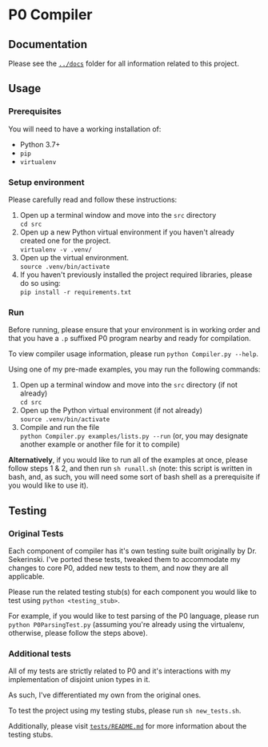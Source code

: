 # P0 Compiler

## Documentation

Please see the <a href="../docs/README.md">`../docs`</a> folder for all information related to this project.

## Usage
### Prerequisites
You will need to have a working installation of:
* Python 3.7+
* `pip`
* `virtualenv`

### Setup environment
Please carefully read and follow these instructions:
1. Open up a terminal window and move into the `src` directory<br>`cd src`
2. Open up a new Python virtual environment if you haven't already created one for the project.<br>`virtualenv -v .venv/`
3. Open up the virtual environment.<br>`source .venv/bin/activate`
4. If you haven't previously installed the project required libraries, please do so using:<br>`pip install -r requirements.txt`

### Run
Before running, please ensure that your environment is in working order and that you have a `.p` suffixed P0 program nearby and ready for compilation.

To view compiler usage information, please run `python Compiler.py --help`.

Using one of my pre-made examples, you may run the following commands:
1. Open up a terminal window and move into the `src` directory (if not already)<br>`cd src`
2. Open up the Python virtual environment (if not already)<br>`source .venv/bin/activate`
3. Compile and run the file<br>`python Compiler.py examples/lists.py --run` (or, you may designate another example or another file for it to compile)

**Alternatively**, if you would like to run all of the examples at once, please follow steps 1 & 2, and then run `sh runall.sh` (note: this script is written in bash, and, as such, you will need some sort of bash shell as a prerequisite if you would like to use it).

## Testing

### Original Tests

Each component of compiler has it's own testing suite built originally by Dr. Sekerinski. I've ported these tests, tweaked them to accommodate my changes to core P0, added new tests to them, and now they are all applicable.

Please run the related testing stub(s) for each component you would like to test using `python <testing_stub>`.

For example, if you would like to test parsing of the P0 language, please run `python P0ParsingTest.py` (assuming you're already using the virtualenv, otherwise, please follow the steps above).

### Additional tests

All of my tests are strictly related to P0 and it's interactions with my implementation of disjoint union types in it.

As such, I've differentiated my own from the original ones.

To test the project using my testing stubs, please run `sh new_tests.sh`.

Additionally, please visit <a href="tests/README.md">`tests/README.md`</a> for more information about the testing stubs.
